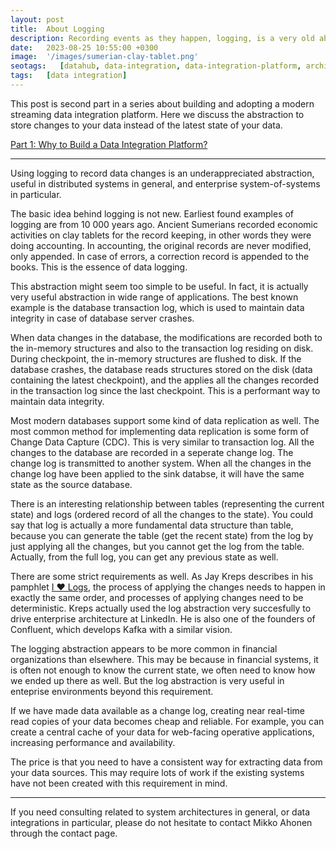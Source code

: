 ```yaml
---
layout: post
title:  About Logging
description: Recording events as they happen, logging, is a very old abstraction. Why is logging so useful abstraction for maintaining data integrity distributed systems?
date:   2023-08-25 10:55:00 +0300
image:  '/images/sumerian-clay-tablet.png'
seotags:   [datahub, data-integration, data-integration-platform, architecture, integration, logging]
tags:   [data integration]
---
```

This post is second part in a series about building and adopting a modern streaming 
data integration platform. Here we discuss the abstraction to store changes to your data instead of 
the latest state of your data.

[Part 1: Why to Build a Data Integration Platform?](https://jauzo.com/2023/08/11/why-dip/)

---

Using logging to record data changes is an underappreciated abstraction, useful in distributed systems in general, and 
enterprise system-of-systems in particular.

The basic idea behind logging is not new. Earliest found examples of logging are from 10 000 years ago. Ancient 
Sumerians recorded economic activities on clay tablets for the record keeping, in other words they were doing accounting. 
In accounting, the original records are never modified, only appended. In case of errors, a correction record 
is appended to the books. This is the essence of data logging.

This abstraction might seem too simple to be useful. In fact, it is actually very useful abstraction in wide range of 
applications. The best known example is the database transaction log, which is used to maintain data integrity in 
case of database server crashes.

When data changes in the database, the modifications are recorded both to the in-memory structures and also to the transaction log 
residing on disk. During checkpoint, the in-memory structures are flushed to disk. If the database crashes, 
the database reads structures stored on the disk (data containing the latest checkpoint), and the applies all the changes 
recorded in the transaction log since the last checkpoint. This is a performant way to maintain data integrity.

Most modern databases support some kind of data replication as well. The most common method for implementing data replication is
some form of Change Data Capture (CDC). This is very similar to transaction log. All the changes to the database are 
recorded in a seperate change log. The change log is transmitted to another system. When all the changes in the change log 
have been applied to the sink databse, it will have the same state as the source database.

There is an interesting relationship between tables (representing the current state) and logs (ordered record of all the changes 
to the state).  You could say that log is actually a more fundamental data structure than table, because you can generate the 
table (get the recent state) from the log by just applying all the changes, but you cannot get the log from the table. Actually,
from the full log, you can get any previous state as well.

There are some strict requirements as well. As Jay Kreps describes in his
pamphlet [I &#9829; Logs](https://www.confluent.io/ebook/i-heart-logs-event-data-stream-processing-and-data-integration/),
the process of applying the changes needs to happen in exactly the same order,
and processes of applying changes need to be deterministic. Kreps actually used the log
abstraction very succesfully to drive enterprise architecture at LinkedIn. He is also one of the founders of Confluent, 
which develops Kafka with a similar vision.

The logging abstraction appears to be more common in financial organizations than elsewhere. This may be because
in financial systems, it is often not enough to know the current state, we often need to know how we ended up there as well.
But the log abstraction is very useful in enteprise environments beyond this requirement. 

If we have made data available as a change log, creating near real-time read copies of your data becomes cheap and reliable. 
For example, you can create a central cache of your data for web-facing operative applications, increasing performance and 
availability.

The price is that you need to have a consistent way for extracting data from your data sources. This may require lots 
of work if the existing systems have not been created with this requirement in mind.

---

If you need consulting related to system architectures in general, or data integrations in 
particular, please do not hesitate to contact Mikko Ahonen through the contact page.
